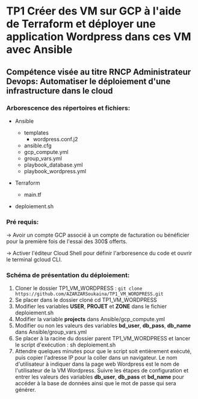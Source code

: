 # **TP1 Créer des VM sur GCP à l'aide de Terraform et déployer une application Wordpress dans ces VM avec Ansible**

## **Compétence visée au titre RNCP Administrateur Devops: Automatiser le déploiement d'une infrastructure dans le cloud**

### **Arborescence des répertoires et fichiers:** 

* Ansible  
  - templates  
    - wordpress.conf.j2
  - ansible.cfg
  - gcp_compute.yml
  -  group_vars.yml
  - playbook_database.yml
  - playbook_wordpress.yml  
 
* Terraform  
  - main.tf  

* deploiement.sh  

### **Pré requis:**

-> Avoir un compte GCP associé à un compte de facturation ou bénéficier
pour la première fois de l'essai des 300$ offerts.  

-> Activer l'éditeur Cloud Shell pour définir l'arboresence du code 
et ouvrir le terminal gcloud CLI.  

### **Schéma de présentation du déploiement:** 
1. Cloner le dossier TP1_VM_WORDPRESS : ```git clone https://github.com/AZARZARSoukaina/TP1_VM_WORDPRESS.git```
2. Se placer dans le dossier cloné cd TP1_VM_WORDPRESS
3. Modifier les variables **USER**, **PROJET** et **ZONE** dans le fichier deploiement.sh
4. Modifier la variable **projects** dans Ansible/gcp_compute.yml 
5. Modifier ou non les valeurs des variables **bd_user**, **db_pass**, **db_name** dans Ansible/group_vars.yml 
6. Se placer à la racine du dossier parent TP1_VM_WORDPRESS et lancer le script d'exécution : sh deploiement.sh
7. Attendre quelques minutes pour que le script soit entièrement exécuté, puis copier l'adresse IP pour la coller dans un navigateur. Le nom d'utilisateur à indiquer dans la page web Wordpress est le nom de l'utilisateur de la VM Wordpress. 
Suivre les étapes de configuration et entrer les valeurs des variables **db_user**, **db_pass** et **bd_name** pour accéder à la base de données ainsi que le mot de passe qui sera générer. 





